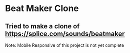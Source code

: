 # Beat Maker Clone
## Tried to make a clone of https://splice.com/sounds/beatmaker

Note: Mobile Responsive of this project is not yet complete